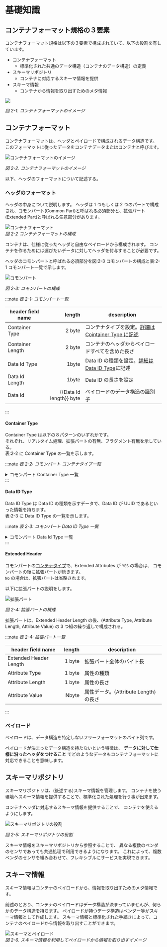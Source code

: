 # 基礎知識

## コンテナフォーマット規格の３要素

コンテナフォーマット規格は以下の３要素で構成されていて、以下の役割を有しています。

- コンテナフォーマット
  - 標準化された共通のデータ構造（コンテナのデータ構造）の定義
- スキーマリポジトリ
  - コンテナに対応するスキーマ情報を提供
- スキーマ情報
  - コンテナから情報を取り出すためのメタ情報

![](container_three_element.drawio.png)

_図 2-1. コンテナフォーマットのイメージ_

## コンテナフォーマット

コンテナフォーマットは、ヘッダとペイロードで構成されるデータ構造です。
このフォーマットに従ったデータをコンテナデータまたはコンテナと呼びます。

![コンテナフォーマットのイメージ](container.drawio.png)

_図 2-2. コンテナフォーマットのイメージ_

以下、ヘッダのフォーマットについて記述する。

### ヘッダのフォーマット

ヘッダの中身について説明します。
ヘッダは 1 つもしくは 2 つのパートで構成され、コモンパート(Common Part)と呼ばれる必須部分と、拡張パート(Extended Part)と呼ばれる任意部分があります。

![コンテナフォーマット](container_format.drawio.png)  
_図 2-2 コンテナフォーマットの構成_

コンテナは、仕様に従ったヘッダと自由なペイロードから構成されます。
コンテナを作るためには運びたいデータに対してヘッダを付与することが必要です。

ヘッダのコモンパートと呼ばれる必須部分を図:2-3 コモンパートの構成と表:2-1 コモンパート一覧で示します。

![コモンパート](common_part.drawio.png)

_図 2-3: コモンパートの構成_

:::note _表 2-1: コモンパート一覧_

| header field name |                  length | description                                                            |
| ----------------- | ----------------------: | ---------------------------------------------------------------------- |
| Container Type    |                  2 byte | コンテナタイプを設定。[詳細は Cointainer Type に記述](#container-type) |
| Container Length  |                  2 byte | コンテナのヘッダからペイロードすべてを含めた長さ                       |
| Data Id Type      |                   1byte | Data ID の種類を設定。[詳細は Data ID Type](#data-id-type)に記述       |
| Data Id Length    |                   1byte | Data ID の長さを設定                                                   |
| Data Id           | {{Data Id length}} byte | ペイロードのデータ構造の識別子                                         |

:::

#### Container Type

Container Type は以下の８パターンのいずれかです。  
それぞれ、リアルタイム処理、拡張パートの有無、フラグメント有無を示している。  
表:2-2 に Container Type の一覧を示します。

:::note _表 2-2: コモンパート コンテナタイプ一覧_

<details>
<summary>
コモンパート Container Type 一覧
</summary>
<div>

| Container Type Value | Realtime / Non Realtime Process | Extended Attributes | Fragmentation |
| -------------------- | ------------------------------- | ------------------- | ------------- |
| 0x5555               | Real time                       | None                | Unfragmented  |
| 0x3333               | Real time                       | None                | Fragmented    |
| 0x6666               | Real time                       | Yes                 | Unfragmented  |
| 0x0F0F               | Real time                       | Yes                 | Fragmented    |
| 0xAAAA               | Non real time                   | None                | Unfragmented  |
| 0xCCCC               | Non real time                   | None                | Fragmented    |
| 0x9999               | Non real time                   | Yes                 | Unfragmented  |
| 0xF0F0               | Non real time                   | Yes                 | Fragmented    |

</div>
</details>
:::

#### Data ID Type

Data ID Type は Data ID の種類を示すデータで、Data ID が UUID であるといった情報を持ちます。  
表:2-3 に Data ID Type の一覧を示します。

:::note _表 2-3: コモンパート Data ID Type 一覧_

<details>
<summary>
コモンパート Data Id Type 一覧
</summary>
<div>

| Field Value | Type of DataID |
| ----------- | -------------- |
| 0x00        | UUID           |
| 0x01        | GTIN-8         |
| 0x02        | GTIN-12        |
| 0x03        | GTIN-13        |
| 0x04        | GTIN-14        |
| 0x05        | Bluetooth      |
| 0x06        | Proprietary    |
| 0x07-0xFF   | Reserved       |

</div>
</details>
:::

#### Extended Header

コモンパートの[コンテナタイプ](#container-type)で、Extended Attributes が `YES` の場合は、
コモンパートの後に拡張パートが続きます。  
`No` の場合は、拡張パートは省略されます。

以下に拡張パートの説明をします。

![拡張パート](extend_part.drawio.png)

_図 2-4: 拡張パートの構成_

拡張パートは、Extended Header Length の後、(Attribute Type, Attribute Length, Attribute Value) の 3 つ組の繰り返しで構成される。

:::note _表 2-4: 拡張パート一覧_

| header field name      | length | description                          |
| ---------------------- | -----: | ------------------------------------ |
| Extended Header Length | 1 byte | 拡張パート全体のバイト長             |
| Attribute Type         | 1 byte | 属性の種類                           |
| Attribute Length       | 1 byte | 属性の長さ                           |
| Attribute Value        |  Nbyte | 属性データ。{Attribute Length}の長さ |

:::

### ペイロード

ペイロードは、データ構造を特定しないフリーフォーマットのバイト列です。

ペイロードが決まったデータ構造を持たないという特徴は、
**データに対して仕様に沿ったヘッダをつけること** でどのようなデータもコンテナフォーマットに対応できることを意味します。

## スキーマリポジトリ

スキーマリポジトリは、(後述する)スキーマ情報を管理します。
コンテナを使う環境へスキーマ情報を提供することで、標準化された処理を行う事が出来ます。

コンテナヘッダに対応するスキーマ情報を提供することで、
コンテナを使えるようにします。

![スキーマリポジトリの役割](repository.drawio.png)

_図 2-5: スキーマリポジトリの役割_

スキーマ情報をスキーマリポジトリから参照することで、
異なる複数のベンダのセンサであっても共通処理で利用できるようになります。
これによって、複数ベンダのセンサを組み合わせて、フレキシブルにサービスを実現できます。

## スキーマ情報

スキーマ情報はコンテナのペイロードから、情報を取り出すためのメタ情報です。

前述のとおり、コンテナのペイロードはデータ構造が決まっていませんが、何らかのデータ構造を持ちます。
ペイロードが持つデータ構造はベンダー等がスキーマ情報として作成します。
スキーマ情報と標準化された手続きによって、コンテナのペイロードから情報を取り出すことができます。

![スキーマとペイロード](scheme.drawio.png)  
_図 2-6. スキーマ情報を利用してペイロードから情報を取り出すイメージ_
